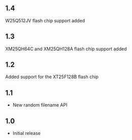 ## 1.4
   W25Q512JV flash chip support added
## 1.3
   XM25QH64C and XM25QH128A flash chip support added
## 1.2
   Added support for the XT25F128B flash chip
## 1.1
 - New random filename API
## 1.0
 - Initial release
